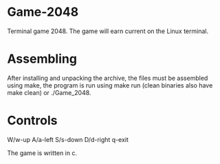 # Game-2048

Terminal game 2048. The game will earn current on the Linux terminal. 

# Assembling
After installing and unpacking the archive, the files must be assembled using make, 
the program is run using make run (clean binaries also have make clean) or ./Game\_2048. 

# Controls
W/w-up 
A/a-left 
S/s-down 
D/d-right 
q-exit 

The game is written in c.
